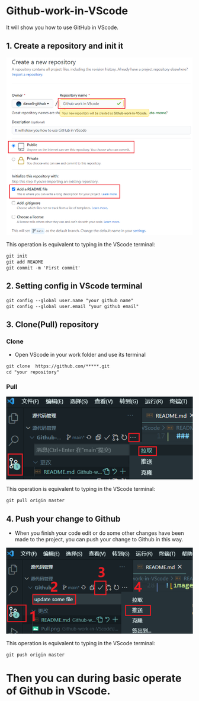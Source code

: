 # Github-work-in-VScode

It will show you how to use GitHub in VScode. 

## 1. Create a repository and init it

![image](IMG/Create&init.png)

This operation is equivalent to typing in the VScode terminal:

```shell
git init
git add README
git commit -m 'First commit'
```

## 2. Setting config in VScode terminal

```shell
git config --global user.name "your github name" 
git config --global user.email "your github email"
```

## 3. Clone(Pull) repository
### Clone

* Open VScode in your work folder and use its terminal

```shell
git clone  https://github.com/*****.git
cd "your repository"
```

### Pull

![image](IMG/Pull.png)

This operation is equivalent to typing in the VScode terminal:

```shell
git pull origin master
```

## 4. Push your change to Github

* When you finish your code edit or do some other changes have been made to the project, you can push your change to Github in this way. 

![image](IMG/Push.png)

This operation is equivalent to typing in the VScode terminal:

```shell
git push origin master
```

# Then you can during basic operate of Github in VScode. 
